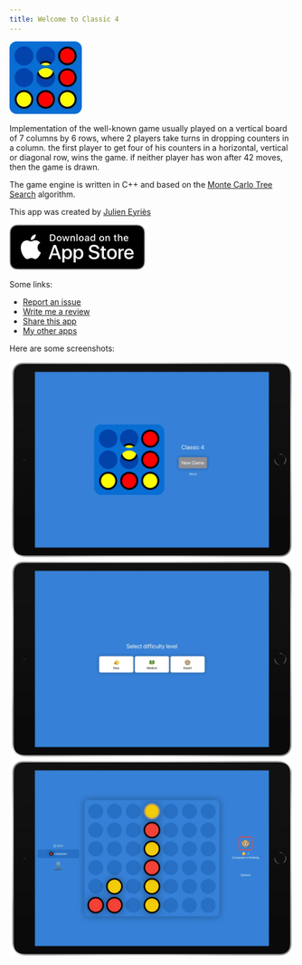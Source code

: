 ```yaml
---
title: Welcome to Classic 4
---
```


![Launch Icon](LaunchIcon.webp)

Implementation of the well-known game
usually played on a vertical board of 7 columns by 6 rows,
where 2 players take turns in dropping counters in a column.
the first player to get four of his counters
in a horizontal, vertical or diagonal row, wins the game.
if neither player has won after 42 moves, then the game is drawn.

The game engine is written in C++ and based on the [Monte Carlo Tree Search](https://en.wikipedia.org/wiki/Monte_Carlo_tree_search) algorithm.

This app was created by [Julien Eyriès](https://www.jeyries.fr)

[<img src="App_Store_Badge.webp">](https://apps.apple.com/app/id1524785864)

Some links:
* [Report an issue](https://github.com/jeyries/classic4/issues)
* [Write me a review](https://apps.apple.com/app/id1524785864?action=write-review)
* [Share this app](https://apps.apple.com/app/id1524785864)
* [My other apps](https://apps.apple.com/developer/id414653864)

Here are some screenshots:

![](screenshot1.webp)
![](screenshot2.webp)
![](screenshot3.webp)
